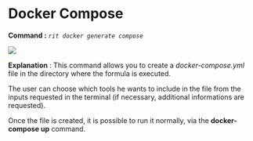 # Docker Compose

**Command :** _`rit docker generate compose`_

![](https://lh6.googleusercontent.com/X5kec7ahhVEKNLx8CBJZhZuX7c_yiDcRe4ZJuEcziuGYMgunrFtx82Kq56SNti6DQsB9FK0iNSOG4ALQ-qAbC6TFVllIsksWuQpeRe0jZoDO-1Bmfp2QTvyFloAyFvFG42_O0NWN)

**Explanation** : This command allows you to create a _docker-compose.yml_ file in the directory where the formula is executed. 

The user can choose which tools he wants to include in the file from the inputs requested in the terminal \(if necessary, additional informations are requested\). 

Once the file is created, it is possible to run it normally, via the **docker-compose up** command.

